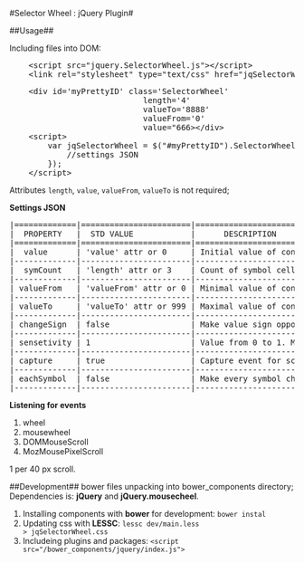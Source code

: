 #Selector Wheel : jQuery Plugin#

##Usage##

Including files into DOM:<br>
<pre>
	&lt;script src="jquery.SelectorWheel.js"&gt;&lt;/script&gt;
	&lt;link rel="stylesheet" type="text/css" href="jqSelectorWheel.css"&gt;
</pre>
<pre>
	&lt;div id='myPrettyID' class='SelectorWheel' 
							length='4' 
							valueTo='8888' 
							valueFrom='0' 
							value="666&gt;&lt;/div&gt;
	&lt;script&gt; 
		var jqSelectorWheel = $("#myPrettyID").SelectorWheel({
			//settings JSON
		});
	&lt;/script&gt;	
</pre>

Attributes <code>length</code>, <code>value</code>, <code>valueFrom</code>, <code>valueTo</code>  is not required;

**Settings JSON**
<pre>
|=============|=======================|==========================================|
|  PROPERTY   |  STD VALUE            |      DESCRIPTION                         |
|=============|=======================|==========================================| 
|  value      | 'value' attr or 0     | Initial value of controller              |
|-------------|-----------------------|------------------------------------------|
|  symCount   | 'length' attr or 3    | Count of symbol cells                    |
|-------------|-----------------------|------------------------------------------|
| valueFrom   | 'valueFrom' attr or 0 | Minimal value of controller              |
|-------------|-----------------------|------------------------------------------|
| valueTo     | 'valueTo' attr or 999 | Maximal value of controller              |
|-------------|-----------------------|------------------------------------------|
| changeSign  | false                 | Make value sign opposite by click or not |
|-------------|-----------------------|------------------------------------------|
| sensetivity | 1                     | Value from 0 to 1. Multiplied by scroll  |
|-------------|-----------------------|------------------------------------------|
| capture     | true                  | Capture event for scroll window          |
|-------------|-----------------------|------------------------------------------|
| eachSymbol  | false                 | Make every symbol change independently   |
|-------------|-----------------------|------------------------------------------|
</pre>

**Listening for events**

1. wheel
2. mousewheel
3. DOMMouseScroll
4. MozMousePixelScroll

1 per 40 px scroll.

##Development##
bower files unpacking into bower_components directory; Dependencies is: **jQuery** and **jQuery.mousecheel**.

1. Installing components with **bower** for development: <code>bower instal</code> <br>
2. Updating css with **LESSC**: <code>lessc dev/main.less &gt; jqSelectorWheel.css</code><br>
3. Includeing plugins and packages: <code>&lt;script src="/bower_components/jquery/index.js"&gt;</script></code><br>
